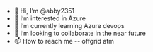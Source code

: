 - 👋 Hi, I’m @abby2351
- 👀 I’m interested in Azure
- 🌱 I’m currently learning Azure devops
- 💞️ I’m looking to collaborate in the near future
- 📫 How to reach me -- offgrid atm

<!---
abby2351/abby2351 is a ✨ special ✨ repository because its `README.md` (this file) appears on your GitHub profile.
You can click the Preview link to take a look at your changes.
--->
